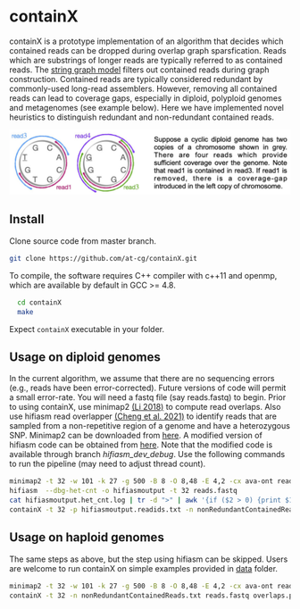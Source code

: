 containX
========================================================================

containX is a prototype implementation of an algorithm that decides which contained reads can be dropped during overlap graph sparsfication. Reads which are substrings of longer reads are typically referred to as contained reads. The [string graph model](https://doi.org/10.1093/bioinformatics/bti1114) filters out contained reads during graph construction. Contained reads are typically considered redundant by commonly-used long-read assemblers. However, removing all contained reads can lead to coverage gaps, especially in diploid, polyploid genomes and metagenomes (see example below). Here we have implemented novel heuristics to distinguish redundant and non-redundant contained reads.

<p align="center">
<img src="./data/README-Illustration.jpeg" width=800px"> <br>
</p>

## Install

Clone source code from master branch.
  ```sh
  git clone https://github.com/at-cg/containX.git
  ```
To compile, the software requires C++ compiler with c++11 and openmp, which are available by default in GCC >= 4.8.
  ```sh
	cd containX
	make
  ```
Expect `containX` executable in your folder.

## Usage on diploid genomes

In the current algorithm, we assume that there are no sequencing errors (e.g., reads have been error-corrected). Future versions of code will permit a small error-rate. You will need a fastq file (say reads.fastq) to begin. Prior to using containX, use minimap2 [(Li 2018)](https://doi.org/10.1093/bioinformatics/bty191) to compute read overlaps. Also use hifiasm read overlapper [(Cheng et al. 2021)](https://doi.org/10.1038/s41592-020-01056-5) to identify reads that are sampled from a non-repetitive region of a genome and have a heterozygous SNP. Minimap2  can be downloaded from [here](https://github.com/lh3/minimap2/releases). A modified version of hifiasm code can be obtained from [here](https://github.com/cjain7/hifiasm/tree/hifiasm_dev_debug). Note that the modified code is available through branch *hifiasm_dev_debug*. Use the following commands to run the pipeline (may need to adjust thread count). 
```sh
minimap2 -t 32 -w 101 -k 27 -g 500 -B 8 -O 8,48 -E 4,2 -cx ava-ont reads.fastq reads.fastq > overlaps.paf
hifiasm  --dbg-het-cnt -o hifiasmoutput -t 32 reads.fastq
cat hifiasmoutput.het_cnt.log | tr -d ">" | awk '{if ($2 > 0) {print $1}}' > hifiasmoutput.readids.txt
containX -t 32 -p hifiasmoutput.readids.txt -n nonRedundantContainedReads.txt reads.fastq overlaps.paf
```

## Usage on haploid genomes

The same steps as above, but the step using hifiasm can be skipped. Users are welcome to run containX on simple examples provided in [data](data) folder.
```sh
minimap2 -t 32 -w 101 -k 27 -g 500 -B 8 -O 8,48 -E 4,2 -cx ava-ont reads.fastq reads.fastq > overlaps.paf
containX -t 32 -n nonRedundantContainedReads.txt reads.fastq overlaps.paf
```
